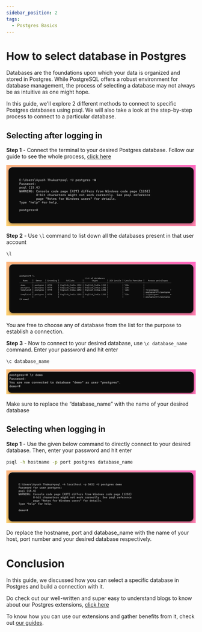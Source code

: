 ```yaml
---
sidebar_position: 2
tags:
  - Postgres Basics
---
```


# How to select database in Postgres

Databases are the foundations upon which your data is organized and stored in Postgres. While PostgreSQL offers a robust environment for database management, the process of selecting a database may not always be as intuitive as one might hope.

In this guide, we'll explore 2 different methods to connect to specific Postgres databases using psql. We will also take a look at the step-by-step process to connect to a particular database.

## Selecting after logging in

**Step 1** - Connect the terminal to your desired Postgres database. Follow our guide to see the whole process, [click here](https://tembo.io/docs/postgres_guides/how-to-connect-to-postgres/)

![postgres-user](images/postgres-user.png)

**Step 2** - Use `\l` command to list down all the databases present in that user account

```
\l
```

![l-command](images/l-command.png)

You are free to choose any of database from the list for the purpose to establish a connection.

**Step 3** - Now to connect to your desired database, use `\c database_name` command. Enter your password and hit enter

```
\c database_name
```

![c-database-command](images/c-database-command.png)

Make sure to replace the “database_name” with the name of your desired database

## Selecting when logging in

**Step 1** - Use the given below command to directly connect to your desired database. Then, enter your password and hit enter

``` sh
psql -h hostname -p port postgres database_name
```

![port-command](images/port-command.png)

Do replace the hostname, port and database_name with the name of your host, port number and your desired database respectively.

# Conclusion

In this guide, we discussed how you can select a specific database in Postgres and build a connection with it.

Do check out our well-written and super easy to understand blogs to know about our Postgres extensions, [click here](https://tembo.io/blog/)

To know how you can use our extensions and gather benefits from it, check out [our guides](https://tembo.io/docs/).
